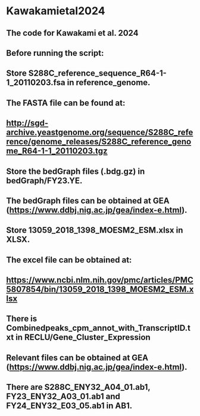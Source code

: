 # Kawakamietal2024

## The code for Kawakami et al. 2024

## Before running the script:
##   Store S288C_reference_sequence_R64-1-1_20110203.fsa in reference_genome.
##     The FASTA file can be found at: 
##     http://sgd-archive.yeastgenome.org/sequence/S288C_reference/genome_releases/S288C_reference_genome_R64-1-1_20110203.tgz
##   Store the bedGraph files (.bdg.gz) in bedGraph/FY23.YE.
##     The bedGraph files can be obtained at GEA (https://www.ddbj.nig.ac.jp/gea/index-e.html).
##   Store 13059_2018_1398_MOESM2_ESM.xlsx in XLSX.
##     The excel file can be obtained at:
##     https://www.ncbi.nlm.nih.gov/pmc/articles/PMC5807854/bin/13059_2018_1398_MOESM2_ESM.xlsx
##   There is Combinedpeaks_cpm_annot_with_TranscriptID.txt in RECLU/Gene_Cluster_Expression
##     Relevant files can be obtained at GEA (https://www.ddbj.nig.ac.jp/gea/index-e.html).
##   There are S288C_ENY32_A04_01.ab1, FY23_ENY32_A03_01.ab1 and FY24_ENY32_E03_05.ab1 in AB1.
